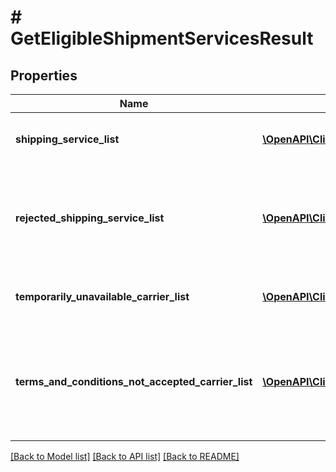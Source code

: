 # # GetEligibleShipmentServicesResult

## Properties

Name | Type | Description | Notes
------------ | ------------- | ------------- | -------------
**shipping_service_list** | [**\OpenAPI\Client\Model\merchantFulfillment\ShippingService[]**](ShippingService.md) | A list of shipping services offers. |
**rejected_shipping_service_list** | [**\OpenAPI\Client\Model\merchantFulfillment\RejectedShippingService[]**](RejectedShippingService.md) | List of services that are for some reason unavailable for this request | [optional]
**temporarily_unavailable_carrier_list** | [**\OpenAPI\Client\Model\merchantFulfillment\TemporarilyUnavailableCarrier[]**](TemporarilyUnavailableCarrier.md) | A list of temporarily unavailable carriers. | [optional]
**terms_and_conditions_not_accepted_carrier_list** | [**\OpenAPI\Client\Model\merchantFulfillment\TermsAndConditionsNotAcceptedCarrier[]**](TermsAndConditionsNotAcceptedCarrier.md) | List of carriers whose terms and conditions were not accepted by the seller. | [optional]

[[Back to Model list]](../../README.md#models) [[Back to API list]](../../README.md#endpoints) [[Back to README]](../../README.md)
